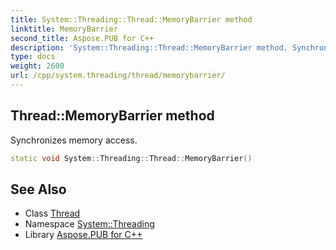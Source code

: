 ```yaml
---
title: System::Threading::Thread::MemoryBarrier method
linktitle: MemoryBarrier
second_title: Aspose.PUB for C++
description: 'System::Threading::Thread::MemoryBarrier method. Synchronizes memory access in C++.'
type: docs
weight: 2600
url: /cpp/system.threading/thread/memorybarrier/
---
```

## Thread::MemoryBarrier method


Synchronizes memory access.

```cpp
static void System::Threading::Thread::MemoryBarrier()
```

## See Also

* Class [Thread](../)
* Namespace [System::Threading](../../)
* Library [Aspose.PUB for C++](../../../)
